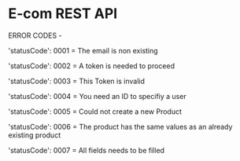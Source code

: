 # E-com REST API



ERROR CODES - <br />

'statusCode': 0001 = The email is non existing

'statusCode': 0002 = A token is needed to proceed 

'statusCode': 0003 = This Token is invalid

'statusCode': 0004 = You need an ID to specifiy a user

'statusCode': 0005 = Could not create a new Product

'statusCode': 0006 = The product has the same values as an already existing product

'statusCode': 0007 = All fields needs to be filled